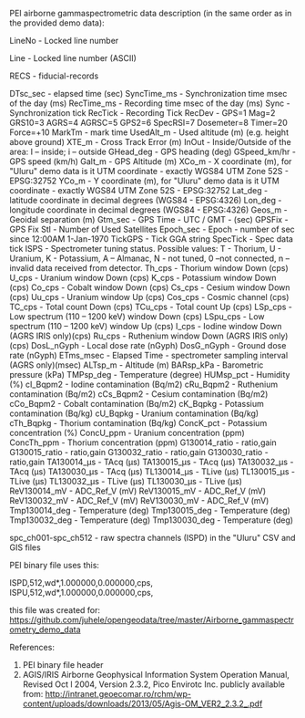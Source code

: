 PEI airborne gammaspectrometric data description (in the same order as in the provided demo data):


LineNo - Locked line number

Line - Locked line number (ASCII)

RECS - fiducial-records

DTsc_sec - elapsed time (sec)
SyncTime_ms - Synchronization time msec of the day (ms)
RecTime_ms - Recording time msec of the day (ms)
Sync - Synchronization tick
RecTick - Recording Tick
RecDev - GPS=1 Mag=2 GRS10=3 AGRS=4 AGRSC=5 GPS2=6 SpecRSI=7 Dosemeter=8 Timer=20 Force=+10
MarkTm - mark time
UsedAlt_m - Used altitude (m) (e.g. height above ground)
XTE_m - Cross Track Error (m)
InOut - Inside/Outside of the area: I – inside; i – outside
GHead_deg - GPS heading (deg)
GSpeed_km/hr - GPS speed (km/h)
Galt_m - GPS Altitude (m)
XCo_m - X coordinate (m), for "Uluru" demo data is it UTM coordinate - exactly WGS84 UTM Zone 52S - EPSG:32752
YCo_m - Y coordinate (m), for "Uluru" demo data is it UTM coordinate - exactly WGS84 UTM Zone 52S - EPSG:32752
Lat_deg - latitude coordinate in decimal degrees (WGS84 - EPSG:4326)
Lon_deg - longitude coordinate in decimal degrees (WGS84 - EPSG:4326)
Geos_m  - Geoidal separation (m)
Gtm_sec - GPS Time - UTC / GMT - (sec)
GPSFix - GPS Fix
Stl - Number of Used Satellites
Epoch_sec - Epoch - number of sec since 12:00AM 1-Jan-1970 
TickGPS - Tick GGA string
SpecTick - Spec data tick
ISPS - Spectrometer tuning status. Possible values: T - Thorium, U - Uranium, K - Potassium, A – Almanac, N - not tuned, 0 –not connected, n – invalid data received from detector. 
Th_cps - Thorium window Down (cps)
U_cps - Uranium window Down (cps)
K_cps - Potassium window Down (cps)
Co_cps - Cobalt window Down (cps)
Cs_cps - Cesium window Down (cps)
Uu_cps - Uranium window Up (cps)
Cos_cps - Cosmic channel (cps)
TC_cps - Total count Down (cps)
TCu_cps - Total count Up (cps)
LSp_cps - Low spectrum (110 – 1200 keV) window Down (cps)
LSpu_cps - Low spectrum (110 – 1200 keV) window  Up (cps)
I_cps - Iodine window Down (AGRS IRIS only)(cps)
Ru_cps - Ruthenium window Down (AGRS IRIS only)(cps)
DosL_nGyph - Local dose rate (nGyph)
DosG_nGyph - Ground dose rate (nGyph)
ETms_msec - Elapsed Time - spectrometer sampling interval (AGRS only)(msec)
ALTsp_m - Altitude (m)
BARsp_kPa - Barometric pressure (kPa) 
TMPsp_deg - Temperature (degree)
HUMsp_pct - Humidity (%)
cI_Bqpm2 - Iodine contamination (Bq/m2)
cRu_Bqpm2 - Ruthenium contamination (Bq/m2)
cCs_Bqpm2 - Cesium contamination (Bq/m2)
cCo_Bqpm2 - Cobalt contamination (Bq/m2)
cK_Bqpkg - Potassium contamination (Bq/kg)
cU_Bqpkg - Uranium contamination (Bq/kg)
cTh_Bqpkg - Thorium contamination (Bq/kg)
ConcK_pct - Potassium concentration (%)
ConcU_ppm - Uranium concentration (ppm)
ConcTh_ppm - Thorium concentration (ppm)
G130014_ratio - ratio,gain
G130015_ratio - ratio,gain
G130032_ratio - ratio,gain
G130030_ratio - ratio,gain
TA130014_µs - TAcq (µs)
TA130015_µs - TAcq (µs)
TA130032_µs - TAcq (µs)
TA130030_µs - TAcq (µs)
TL130014_µs - TLive (µs)
TL130015_µs - TLive (µs)
TL130032_µs - TLive (µs)
TL130030_µs - TLive (µs)
ReV130014_mV - ADC_Ref_V (mV)
ReV130015_mV - ADC_Ref_V (mV)
ReV130032_mV - ADC_Ref_V (mV)
ReV130030_mV - ADC_Ref_V (mV)
Tmp130014_deg - Temperature (deg)
Tmp130015_deg - Temperature (deg)
Tmp130032_deg - Temperature (deg)
Tmp130030_deg - Temperature (deg)

spc_ch001-spc_ch512 - raw spectra channels (ISPD) in the "Uluru" CSV and GIS files

PEI binary file uses this:

ISPD,512,wd*,1.000000,0.000000,cps,
ISPU,512,wd*,1.000000,0.000000,cps,

this file was created for:
https://github.com/juhele/opengeodata/tree/master/Airborne_gammaspectrometry_demo_data

References:
1) PEI binary file header
2) AGIS/IRIS Airborne Geophysical Information System Operation Manual, Revised Oct l 2004, Version 2.3.2, Pico Envirotc Inc. 
publicly available from: http://intranet.geoecomar.ro/rchm/wp-content/uploads/downloads/2013/05/Agis-OM_VER2_2.3.2_.pdf
